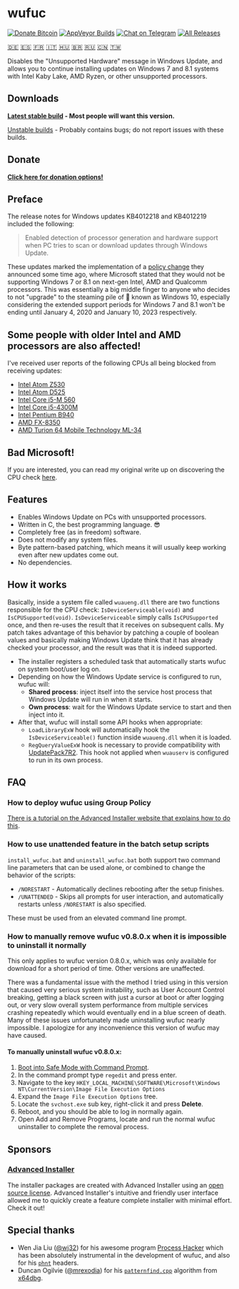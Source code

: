 # wufuc
[![Donate Bitcoin](https://cdn.rawgit.com/zeffy/wufuc/badges/bitcoin.svg)](https://admin.gear.mycelium.com/gateways/3554/orders/new) [![AppVeyor Builds](https://img.shields.io/appveyor/ci/zeffy/wufuc.svg?logo=appveyor&style=flat-square)][AppVeyor] [![Chat on Telegram](https://cdn.rawgit.com/zeffy/wufuc/badges/telegram.svg)](https://t.me/joinchat/HEo6LUvV_83O92WzbYXLeQ) [![All Releases](https://img.shields.io/github/downloads/zeffy/wufuc/total.svg?style=flat-square)][Latest]

[:de:] [:es:] [:fr:] [:it:] [:hungary:] [:brazil:] [:ru:] [:cn:] [:taiwan:]

Disables the "Unsupported Hardware" message in Windows Update, and allows you to continue installing updates on Windows 7 and 8.1 systems with Intel Kaby Lake, AMD Ryzen, or other unsupported processors.

## Downloads 

**[Latest stable build][Latest] - Most people will want this version.**

[Unstable builds][AppVeyor] - Probably contains bugs; do not report issues with these builds.

## Donate

[**Click here for donation options!**](https://github.com/zeffy/wufuc/blob/master/DONATE.md)

## Preface

The release notes for Windows updates KB4012218 and KB4012219 included the following:

> Enabled detection of processor generation and hardware support when PC tries to scan or download updates through Windows Update.

These updates marked the implementation of a [policy change](https://blogs.windows.com/windowsexperience/2016/01/15/windows-10-embracing-silicon-innovation/) they announced some time ago, where Microsoft stated that they would not be supporting Windows 7 or 8.1 on next-gen Intel, AMD and Qualcomm processors.
This was essentially a big middle finger to anyone who decides to not "upgrade" to the steaming pile of :shit: known as Windows 10, especially considering the extended support periods for Windows 7 and 8.1 won't be ending until January 4, 2020 and January 10, 2023 respectively.

## Some people with older Intel and AMD processors are also affected!

I've received user reports of the following CPUs all being blocked from receiving updates:

- [Intel Atom Z530](https://github.com/zeffy/wufuc/issues/7)
- [Intel Atom D525](https://github.com/zeffy/wufuc/issues/34)
- [Intel Core i5-M 560](https://github.com/zeffy/wufuc/issues/23)
- [Intel Core i5-4300M](https://github.com/zeffy/wufuc/issues/24)
- [Intel Pentium B940](https://github.com/zeffy/wufuc/issues/63)
- [AMD FX-8350](https://github.com/zeffy/wufuc/issues/32)
- [AMD Turion 64 Mobile Technology ML-34](https://github.com/zeffy/wufuc/issues/80)

## Bad Microsoft!

If you are interested, you can read my original write up on discovering the CPU check [here](https://github.com/zeffy/wufuc/tree/old-kb4012218-19).

## Features

- Enables Windows Update on PCs with unsupported processors.
- Written in C, the best programming language. :sunglasses:
- Completely free (as in freedom) software.
- Does not modify any system files.
- Byte pattern-based patching, which means it will usually keep working even after new updates come out.
- No dependencies.

## How it works

Basically, inside a system file called `wuaueng.dll` there are two functions responsible for the CPU check: `IsDeviceServiceable(void)` and `IsCPUSupported(void)`. 
`IsDeviceServiceable` simply calls `IsCPUSupported` once, and then re-uses the result that it receives on subsequent calls.
My patch takes advantage of this behavior by patching a couple of boolean values and basically making Windows Update think that it has already checked your processor, and the result was that it is indeed supported.

- The installer registers a scheduled task that automatically starts wufuc on system boot/user log on.
- Depending on how the Windows Update service is configured to run, wufuc will:
    * **Shared process**: inject itself into the service host process that Windows Update will run in when it starts.
    * **Own process**: wait for the Windows Update service to start and then inject into it.
- After that, wufuc will install some API hooks when appropriate:
    * `LoadLibraryExW` hook will automatically hook the `IsDeviceServiceable()` function inside `wuaueng.dll` when it is loaded.
    * `RegQueryValueExW` hook is necessary to provide compatibility with [UpdatePack7R2](../../issues/100). This hook not applied when `wuauserv` is configured to run in its own process.

## FAQ

### How to deploy wufuc using Group Policy

[There is a tutorial on the Advanced Installer website that explains how to do this](http://www.advancedinstaller.com/user-guide/tutorial-gpo.html).

### How to use unattended feature in the batch setup scripts

`install_wufuc.bat` and `uninstall_wufuc.bat` both support two command line parameters that can be used alone, or combined to change the behavior of the scripts:

- `/NORESTART` - Automatically declines rebooting after the setup finishes.
- `/UNATTENDED` - Skips all prompts for user interaction, and automatically restarts unless `/NORESTART` is also specified.

These must be used from an elevated command line prompt.

### How to manually remove wufuc v0.8.0.x when it is impossible to uninstall it normally

This only applies to wufuc version 0.8.0.x, which was only available for download for a short period of time. Other versions are unaffected. 

There was a fundamental issue with the method I tried using in this version that caused very serious system instability, such as User Account Control breaking, getting a black screen with just a cursor at boot or after logging out, or very slow overall system performance from multiple services crashing repeatedly which would eventually end in a blue screen of death. Many of these issues unfortunately made uninstalling wufuc nearly impossible. I apologize for any inconvenience this version of wufuc may have caused.

#### To manually uninstall wufuc v0.8.0.x:

1. [Boot into Safe Mode with Command Prompt](https://support.microsoft.com/en-us/help/17419/windows-7-advanced-startup-options-safe-mode).
2. In the command prompt type `regedit` and press enter.
3. Navigate to the key `HKEY_LOCAL_MACHINE\SOFTWARE\Microsoft\Windows NT\CurrentVersion\Image File Execution Options`
4. Expand the `Image File Execution Options` tree.
5. Locate the `svchost.exe` sub key, right-click it and press **Delete**.
6. Reboot, and you should be able to log in normally again.
7. Open Add and Remove Programs, locate and run the normal wufuc uninstaller to complete the removal process.

## Sponsors

### [Advanced Installer](https://www.advancedinstaller.com/)

The installer packages are created with Advanced Installer using an [open source license](http://www.advancedinstaller.com/free-license.html). 
Advanced Installer's intuitive and friendly user interface allowed me to quickly create a feature complete installer with minimal effort. Check it out!

## Special thanks

- Wen Jia Liu ([@wj32](https://github.com/wj32)) for his awesome program [Process Hacker](https://github.com/processhacker2/processhacker) which has been absolutely instrumental in the development of wufuc, and also for his [`phnt`](https://github.com/processhacker2/processhacker/tree/master/phnt) headers.
- Duncan Ogilvie ([@mrexodia](https://github.com/mrexodia)) for his [`patternfind.cpp`](https://github.com/x64dbg/x64dbg/blob/development/src/dbg/patternfind.cpp) algorithm from [x64dbg](https://github.com/x64dbg/x64dbg).

[Latest]: https://github.com/zeffy/wufuc/releases/latest
[AppVeyor]: https://ci.appveyor.com/project/zeffy/wufuc
[:de:]: https://github.com/zeffy/wufuc/wiki/README-(Deutsch)
[:es:]: https://github.com/zeffy/wufuc/wiki/README-(Espa%C3%B1ol)
[:fr:]: https://github.com/zeffy/wufuc/wiki/README-(Fran%C3%A7ais)
[:it:]: https://github.com/zeffy/wufuc/wiki/README-(Italiano)
[:hungary:]: https://github.com/zeffy/wufuc/wiki/README-(Magyar)
[:brazil:]: https://github.com/zeffy/wufuc/wiki/README-(Portugu%C3%AAs%20Brasileiro)
[:ru:]: https://github.com/zeffy/wufuc/wiki/README-(%D1%80%D1%83%D1%81%D1%81%D0%BA%D0%B8%D0%B9)
[:cn:]: https://github.com/zeffy/wufuc/wiki/README-(%E7%AE%80%E4%BD%93%E4%B8%AD%E6%96%87)
[:taiwan:]: https://github.com/zeffy/wufuc/wiki/README-(%E7%B9%81%E9%AB%94%E4%B8%AD%E6%96%87)
